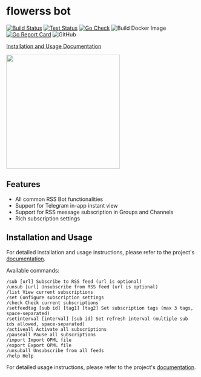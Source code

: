 # flowerss bot

[![Build Status](https://github.com/zintus/flowerss-bot/workflows/Release/badge.svg)](https://github.com/zintus/flowerss-bot/actions?query=workflow%3ARelease)
[![Test Status](https://github.com/zintus/flowerss-bot/workflows/Test/badge.svg)](https://github.com/zintus/flowerss-bot/actions?query=workflow%3ATest)
[![Go Check](https://github.com/zintus/flowerss-bot/workflows/Go%20Check/badge.svg)](https://github.com/zintus/flowerss-bot/actions?query=workflow%3A%22Go+Check%22)
![Build Docker Image](https://github.com/zintus/flowerss-bot/workflows/Build%20Docker%20Image/badge.svg)
[![Go Report Card](https://goreportcard.com/badge/github.com/zintus/flowerss-bot)](https://goreportcard.com/report/github.com/zintus/flowerss-bot)
![GitHub](https://img.shields.io/github/license/zintus/flowerss-bot.svg)

[Installation and Usage Documentation](https://flowerss-bot.now.sh/)

<img src="https://github.com/rssflow/img/raw/master/images/rssflow_demo.gif" width = "300"/>

## Features

- All common RSS Bot functionalities
- Support for Telegram in-app instant view
- Support for RSS message subscription in Groups and Channels
- Rich subscription settings

## Installation and Usage

For detailed installation and usage instructions, please refer to the project's [documentation](https://flowerss-bot.now.sh/).

Available commands:

```
/sub [url] Subscribe to RSS feed (url is optional)
/unsub [url] Unsubscribe from RSS feed (url is optional)
/list View current subscriptions
/set Configure subscription settings
/check Check current subscriptions
/setfeedtag [sub id] [tag1] [tag2] Set subscription tags (max 3 tags, space-separated)
/setinterval [interval] [sub id] Set refresh interval (multiple sub ids allowed, space-separated)
/activeall Activate all subscriptions
/pauseall Pause all subscriptions
/import Import OPML file
/export Export OPML file
/unsuball Unsubscribe from all feeds
/help Help
```

For detailed usage instructions, please refer to the project's [documentation](https://flowerss-bot.now.sh/#/usage).
